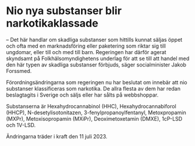 # Nio nya substanser blir narkotikaklassade

– Det här handlar om skadliga substanser som hittills kunnat säljas öppet och ofta med en marknadsföring eller paketering som riktar sig till ungdomar, eller till och med till barn. Regeringen har därför agerat skyndsamt på Folkhälsomyndighetens underlag för att se till att handel med den här typen av skadliga substanser förbjuds, säger socialminister Jakob Forssmed.

Förordningsändringarna som regeringen nu har beslutat om innebär att nio substanser klassificeras som narkotika. De allra flesta av dem har redan beslagtagits i Sverige och säljs eller har sålts på webbshoppar.

Substanserna är Hexahydrocannabinol (HHC), Hexahydrocannabiforol (HHCP), N-desetylisotonitazen, 3-fenylpropanoylfentanyl, Metoxpropamin (MXPr), Metoxisopropamin (MXiPr), Deoximetoxetamin (DMXE), 1cP-LSD och 1V-LSD.

Ändringarna träder i kraft den 11 juli 2023.
